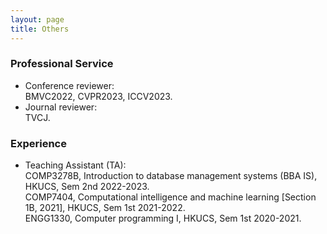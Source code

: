 ```yaml
---
layout: page
title: Others
---
```



<h3>
    <a name='Professional Service'></a>Professional Service
</h3>

- Conference reviewer:  
BMVC2022, CVPR2023, ICCV2023.
- Journal reviewer:  
TVCJ.


<h3>
    <a name='Experience'></a>Experience
</h3>

- Teaching Assistant (TA):  
COMP3278B, Introduction to database management systems (BBA IS), HKUCS, Sem 2nd 2022-2023.  
COMP7404, Computational intelligence and machine learning [Section 1B, 2021], HKUCS, Sem 1st 2021-2022.  
ENGG1330, Computer programming I, HKUCS, Sem 1st 2020-2021.
